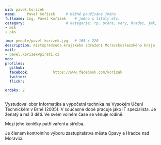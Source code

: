 ```yaml
---
uid: pavel.korizek
name:     Pavel Kořízek  	# běžně používáné jméno
fullname: Ing. Pavel Kořízek  	# jméno s tituly etc.
category:                 	# kategorie: rp, praha, vary, hradec, jmk, senat
- msk
- pks

img: people/pavel-korizek.jpg   # 165 x 220
description: místopředseda krajského sdružení Moravskoslezského kraje           	# kratký popis, max 160 znaků
mail:
- pavel.korizek@pirati.cz
mob:			  
profiles:
  github:                 
  facebook: 		  https://www.facebook.com/korizek
  twitter: 		  
  flickr: 

ordpks: 2
---
```


Vystudoval obor Informatika a výpočetní technika na Vysokém Učení Technickém v Brně (2005). V současné době pracuje jako IT specialista. Je ženatý a má 3 děti. Ve svém volném čase se věnuje rodině. 

Mezi jeho koníčky patří vaření a střelba. 

Je členem kontrolního výboru zastupitelstva města Opavy a Hradce nad Moravicí.


